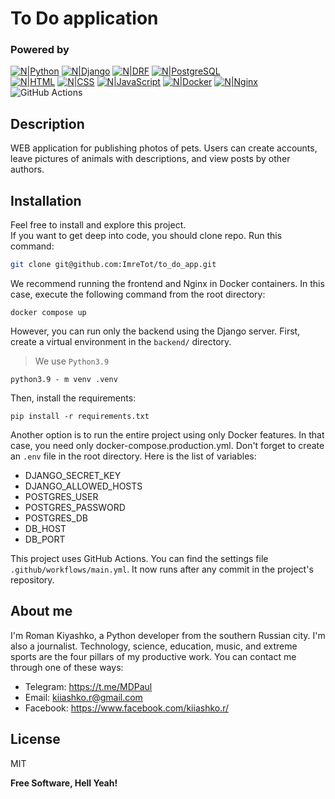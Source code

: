 # To Do application
### Powered by

[![N|Python](https://img.shields.io/badge/python-3670A0?style=for-the-badge&logo=python&logoColor=ffdd54)](https://www.python.org/)
[![N|Django](https://img.shields.io/badge/Django-092E20?style=for-the-badge&logo=django&logoColor=green)](https://www.djangoproject.com/)
[![N|DRF](https://img.shields.io/badge/django%20rest-ff1709?style=for-the-badge&logo=django&logoColor=white)](https://www.django-rest-framework.org/)
[![N|PostgreSQL](https://img.shields.io/badge/PostgreSQL-316192?style=for-the-badge&logo=postgresql&logoColor=white)](https://www.postgresql.org/)  
[![N|HTML](https://img.shields.io/badge/HTML5-E34F26?style=for-the-badge&logo=html5&logoColor=white)](https://html.spec.whatwg.org/multipage/)
[![N|CSS](https://img.shields.io/badge/CSS3-1572B6?style=for-the-badge&logo=css3&logoColor=white)](https://www.w3.org/Style/CSS/)
[![N|JavaScript](https://img.shields.io/badge/JavaScript-323330?style=for-the-badge&logo=javascript&logoColor=F7DF1E)](https://www.ecma-international.org/publications-and-standards/standards/ecma-262/)
[![N|Docker](https://img.shields.io/badge/Docker-2CA5E0?style=for-the-badge&logo=docker&logoColor=white)](https://www.docker.com/)
[![N|Nginx](https://img.shields.io/badge/Nginx-009639?style=for-the-badge&logo=nginx&logoColor=white)](https://nginx.org)
![GitHub Actions](https://img.shields.io/badge/github%20actions-%232671E5.svg?style=for-the-badge&logo=githubactions&logoColor=white)

## Description
WEB application for publishing photos of pets. Users can create accounts, leave pictures of animals with descriptions, and view posts by other authors.

## Installation

Feel free to install and explore this project.  
If you want to get deep into code, you should clone repo. Run this command:
```sh
git clone git@github.com:ImreTot/to_do_app.git
```
We recommend running the frontend and Nginx in Docker containers. In this case, execute the following command from the root directory:
```shell
docker compose up
```
However, you can run only the backend using the Django server.
First, create a virtual environment in the `backend/` directory.
>We use `Python3.9`
```shell
python3.9 - m venv .venv
```
Then, install the requirements:
```shell
pip install -r requirements.txt
```
Another option is to run the entire project using only Docker features. In that case, you need only docker-compose.production.yml. Don't forget to create an `.env` file in the root directory. Here is the list of variables:

- DJANGO_SECRET_KEY
- DJANGO_ALLOWED_HOSTS
- POSTGRES_USER
- POSTGRES_PASSWORD
- POSTGRES_DB
- DB_HOST
- DB_PORT

This project uses GitHub Actions. You can find the settings file `.github/workflows/main.yml`. It now runs after any commit in the project's repository.

## About me
I'm Roman Kiyashko, a Python developer from the southern Russian city. I'm also a journalist. Technology, science, education, music, and extreme sports are the four pillars of my productive work.
You can contact me through one of these ways:

- Telegram: https://t.me/MDPaul
- Email: kiiashko.r@gmail.com
- Facebook: https://www.facebook.com/kiiashko.r/

## License

MIT

**Free Software, Hell Yeah!**
